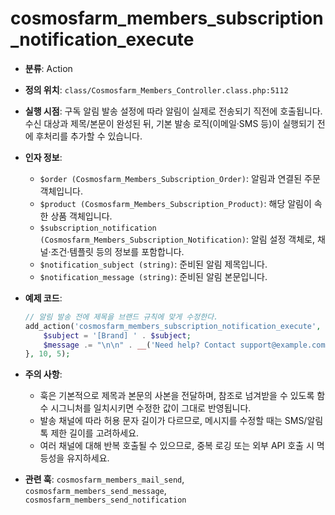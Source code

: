 ﻿# cosmosfarm_members_subscription_notification_execute

- **분류**: Action
- **정의 위치**: `class/Cosmosfarm_Members_Controller.class.php:5112`
- **실행 시점**: 구독 알림 발송 설정에 따라 알림이 실제로 전송되기 직전에 호출됩니다. 수신 대상과 제목/본문이 완성된 뒤, 기본 발송 로직(이메일·SMS 등)이 실행되기 전에 후처리를 추가할 수 있습니다.
- **인자 정보**:
  - `$order (Cosmosfarm_Members_Subscription_Order)`: 알림과 연결된 주문 객체입니다.
  - `$product (Cosmosfarm_Members_Subscription_Product)`: 해당 알림이 속한 상품 객체입니다.
  - `$subscription_notification (Cosmosfarm_Members_Subscription_Notification)`: 알림 설정 객체로, 채널·조건·템플릿 등의 정보를 포함합니다.
  - `$notification_subject (string)`: 준비된 알림 제목입니다.
  - `$notification_message (string)`: 준비된 알림 본문입니다.
- **예제 코드**:

  ```php
  // 알림 발송 전에 제목을 브랜드 규칙에 맞게 수정한다.
  add_action('cosmosfarm_members_subscription_notification_execute', function ($order, $product, $subscription_notification, &$subject, &$message) {
      $subject = '[Brand] ' . $subject;
      $message .= "\n\n" . __('Need help? Contact support@example.com', 'textdomain');
  }, 10, 5);
  ```
- **주의 사항**:
  - 훅은 기본적으로 제목과 본문의 사본을 전달하며, 참조로 넘겨받을 수 있도록 함수 시그니처를 일치시키면 수정한 값이 그대로 반영됩니다.
  - 발송 채널에 따라 허용 문자 길이가 다르므로, 메시지를 수정할 때는 SMS/알림톡 제한 길이를 고려하세요.
  - 여러 채널에 대해 반복 호출될 수 있으므로, 중복 로깅 또는 외부 API 호출 시 멱등성을 유지하세요.
- **관련 훅**: `cosmosfarm_members_mail_send`, `cosmosfarm_members_send_message`, `cosmosfarm_members_send_notification`
